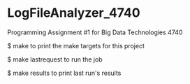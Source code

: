 # LogFileAnalyzer_4740
Programming Assignment #1 for Big Data Technologies 4740

$ make to print the make targets for this project

$ make lastrequest to run the job

$ make results to print last run's results